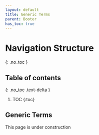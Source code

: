 ```yaml
---
layout: default
title: Generic Terms
parent: Booter
has_toc: true
---
```


# Navigation Structure
{: .no_toc }

## Table of contents
{: .no_toc .text-delta }

1. TOC
{:toc}

## Generic Terms

This page is under construction